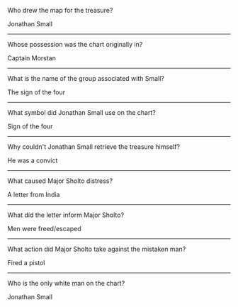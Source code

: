 Who drew the map for the treasure?

Jonathan Small

---

Whose possession was the chart originally in?

Captain Morstan

---

What is the name of the group associated with Small?

The sign of the four

---

What symbol did Jonathan Small use on the chart?

Sign of the four

---

Why couldn't Jonathan Small retrieve the treasure himself?

He was a convict

---

What caused Major Sholto distress?

A letter from India

---

What did the letter inform Major Sholto?

Men were freed/escaped

---

What action did Major Sholto take against the mistaken man?

Fired a pistol

---

Who is the only white man on the chart?

Jonathan Small
